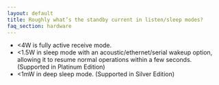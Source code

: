 ```yaml
---
layout: default
title: Roughly what’s the standby current in listen/sleep modes?
faq_section: hardware
---
```


- <4W is fully active receive mode.  
- <1.5W in sleep mode with an acoustic/ethernet/serial wakeup option, allowing it to resume normal operations within a few seconds. (Supported in Platinum Edition)
- <1mW in deep sleep mode. (Supported in Silver Edition)
